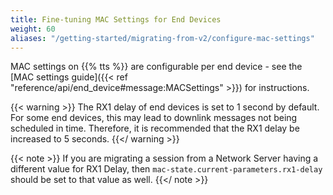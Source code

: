 ```yaml
---
title: Fine-tuning MAC Settings for End Devices
weight: 60
aliases: "/getting-started/migrating-from-v2/configure-mac-settings"
---
```


MAC settings on {{% tts %}} are configurable per end device - see the [MAC settings guide]({{< ref "reference/api/end_device#message:MACSettings" >}}) for instructions.

{{< warning >}} The RX1 delay of end devices is set to 1 second by default. For some end devices, this may lead to downlink messages not being scheduled in time. Therefore, it is recommended that the RX1 delay be increased to 5 seconds. {{</ warning >}} 

{{< note >}} If you are migrating a session from a Network Server having a different value for RX1 Delay, then `mac-state.current-parameters.rx1-delay` should be set to that value as well. {{</ note >}}
